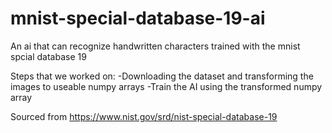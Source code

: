 # mnist-special-database-19-ai
An ai that can recognize handwritten characters trained with the mnist spcial database 19

Steps that we worked on:
  -Downloading the dataset and transforming the images to useable numpy arrays
  -Train the AI using the transformed numpy array

Sourced from https://www.nist.gov/srd/nist-special-database-19
